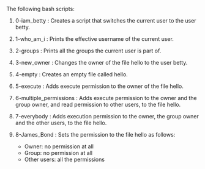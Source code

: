 The following bash scripts:

1. 0-iam_betty : Creates a script that switches the current user to the user betty.

2. 1-who_am_i : Prints the effective username of the current user.

3. 2-groups : Prints all the groups the current user is part of.

4. 3-new_owner : Changes the owner of the file hello to the user betty.

5. 4-empty : Creates an empty file called hello.

6. 5-execute : Adds execute permission to the owner of the file hello.

7. 6-multiple_permissions : Adds execute permission to the owner and the group owner, and read permission to other users, to the file hello.

8. 7-everybody : Adds execution permission to the owner, the group owner and the other users, to the file hello.

9. 8-James_Bond : Sets the permission to the file hello as follows:
	- Owner: no permission at all
	- Group: no permission at all
	- Other users: all the permissions
